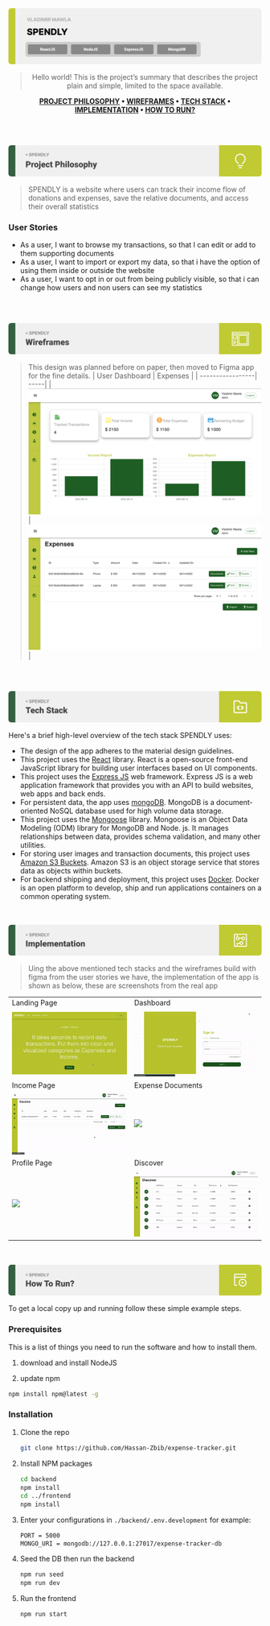 <img src="./readme/title1.svg"/>

<div align="center">

> Hello world! This is the project’s summary that describes the project plain and simple, limited to the space available.

**[PROJECT PHILOSOPHY](#project-philosophy) • [WIREFRAMES](#wireframes) • [TECH STACK](#tech-stack) • [IMPLEMENTATION](#implementation) • [HOW TO RUN?](#how-to-run)**

</div>

<br><br>

<img src="./readme/title2.svg" id="project-philosophy"/>

> SPENDLY is a website where users can track their income flow of donations and expenses, save the relative documents, and access their overall statistics

### User Stories

- As a user, I want to browse my transactions, so that I can edit or add to them supporting documents
- As a user, I want to import or export my data, so that i have the option of using them inside or outside the website
- As a user, I want to opt in or out from being publicly visible, so that i can change how users and non users can see my statistics

<br><br>

<img src="./readme/title3.svg" id="wireframes"/>

> This design was planned before on paper, then moved to Figma app for the fine details.
> | User Dashboard | Expenses |
> | -----------------| -----|
> | ![UserDashboard](./readme/figma-dash.png) | ![Expenses](./readme/figma-expenses.png) |

<br><br>

<img src="./readme/title4.svg" id="tech-stack"/>

Here's a brief high-level overview of the tech stack SPENDLY uses:

- The design of the app adheres to the material design guidelines.
- This project uses the [React](https://reactjs.org/) library. React is a open-source front-end JavaScript library for building user interfaces based on UI components.
- This project uses the [Express JS](https://expressjs.com/) web framework. Express JS is a web application framework that provides you with an API to build websites, web apps and back ends.
- For persistent data, the app uses [mongoDB](https://www.mongodb.com/). MongoDB is a document-oriented NoSQL database used for high volume data storage.
- This project uses the [Mongoose](https://mongoosejs.com/) library. Mongoose is an Object Data Modeling (ODM) library for MongoDB and Node. js. It manages relationships between data, provides schema validation, and many other utilities.
- For storing user images and transaction documents, this project uses [Amazon S3 Buckets](https://aws.amazon.com/s3/). Amazon S3 is an object storage service that stores data as objects within buckets.
- For backend shipping and deployment, this project uses [Docker](https://www.docker.com/). Docker is an open platform to develop, ship and run applications containers on a common operating system.

<br><br>
<img src="./readme/title5.svg" id="implementation"/>

> Uing the above mentioned tech stacks and the wireframes build with figma from the user stories we have, the implementation of the app is shown as below, these are screenshots from the real app

<table>
   <tr>
    <td>Landing Page</td>
    <td>Dashboard</td>
   </tr>
   <tr>
    <td><img src="readme/landing.gif" /></td>
    <td><img src="readme/dash.gif"/></td>
   </tr>
   <tr>
    <td>Income Page</td>
    <td>Expense Documents</td>
   </tr>
   <tr>
    <td><img src="readme/Income.gif"/></td>
    <td><img src="readme/Docs.gif"/></td>
   </tr>
   <tr>
    <td>Profile Page</td>
    <td>Discover</td>
   </tr> 
   <tr>
    <td><img src="readme/Profile.gif"/></td>
    <td><img src="readme/Discover.gif"/></td>
   </tr>
</table>

<br><br>
<img src="./readme/title6.svg" id="how-to-run"/>

To get a local copy up and running follow these simple example steps.

### Prerequisites

This is a list of things you need to run the software and how to install them.

1. download and install NodeJS

2. update npm

```sh
npm install npm@latest -g
```

### Installation

1. Clone the repo
   ```sh
   git clone https://github.com/Hassan-Zbib/expense-tracker.git
   ```
2. Install NPM packages
   ```sh
   cd backend
   npm install
   cd ../frontend
   npm install
   ```
3. Enter your configurations in `./backend/.env.development` for example:
   ```env
   PORT = 5000
   MONGO_URI = mongodb://127.0.0.1:27017/expense-tracker-db
   ```
4. Seed the DB then run the backend
   ```sh
   npm run seed
   npm run dev
   ```
5. Run the frontend
   ```sh
   npm run start
   ```
